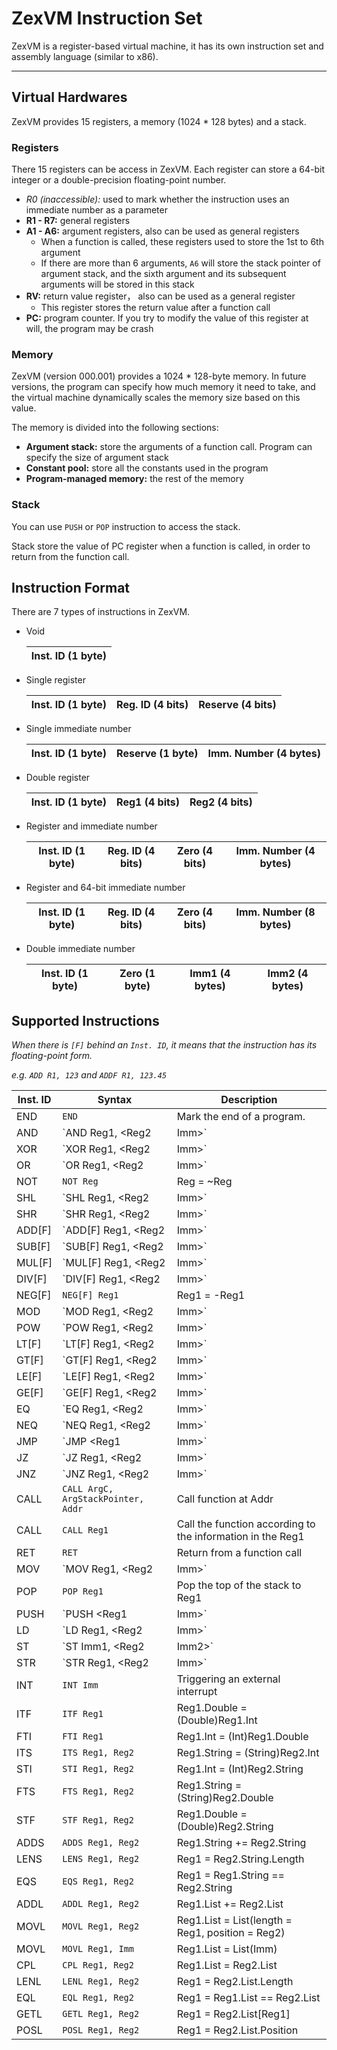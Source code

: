 # ZexVM Instruction Set

ZexVM is a register-based virtual machine, it has its own instruction set and assembly language (similar to x86). 

---

## Virtual Hardwares

ZexVM provides 15 registers, a memory (1024 * 128 bytes) and a stack. 

### Registers

There 15 registers can be access in ZexVM. Each register can store a 64-bit integer or a double-precision floating-point number. 

- *R0 (inaccessible):* used to mark whether the instruction uses an immediate number as a parameter
- **R1 - R7:** general registers
- **A1 - A6:** argument registers, also can be used as general registers
	- When a function is called, these registers used to store the 1st to 6th argument
	- If there are more than 6 arguments, `A6` will store the stack pointer of argument stack, and the sixth argument and its subsequent arguments will be stored in this stack
- **RV:** return value register， also can be used as a general register
	- This register stores the return value after a function call
- **PC:** program counter. If you try to modify the value of this register at will, the program may be crash

### Memory

ZexVM (version 000.001) provides a 1024 * 128-byte memory. In future versions, the program can specify how much memory it need to take, and the virtual machine dynamically scales the memory size based on this value. 

The memory is divided into the following sections: 

- **Argument stack:** store the arguments of a function call. Program can specify the size of argument stack
- **Constant pool:** store all the constants used in the program
- **Program-managed memory:** the rest of the memory

### Stack

You can use `PUSH` or `POP` instruction to access the stack. 

Stack store the value of PC register when a function is called, in order to return from the function call. 

## Instruction Format

There are 7 types of instructions in ZexVM. 

- Void

	| Inst. ID (1 byte) |
	|---|

- Single register

	| Inst. ID (1 byte) | Reg. ID (4 bits) | Reserve (4 bits) |
	|---|---|---|

- Single immediate number

	| Inst. ID (1 byte) | Reserve (1 byte) | Imm. Number (4 bytes) |
	|---|---|---|

- Double register

	| Inst. ID (1 byte) | Reg1 (4 bits) | Reg2 (4 bits) |
	|---|---|---|

- Register and immediate number

	| Inst. ID (1 byte) | Reg. ID (4 bits) | Zero (4 bits) | Imm. Number (4 bytes) |
	|---|---|---|---|

- Register and 64-bit immediate number

	| Inst. ID (1 byte) | Reg. ID (4 bits) | Zero (4 bits) | Imm. Number (8 bytes) |
	|---|---|---|---|

- Double immediate number

	| Inst. ID (1 byte) | Zero (1 byte) | Imm1 (4 bytes) | Imm2 (4 bytes) |
	|---|---|---|---|

## Supported Instructions

*When there is `[F]` behind an `Inst. ID`, it means that the instruction has its floating-point form.* 

*e.g. `ADD R1, 123` and `ADDF R1, 123.45`*

| Inst. ID | Syntax | Description |
|---|---|---|
| END | `END` | Mark the end of a program. |
| AND | `AND Reg1, <Reg2|Imm>` | Reg1 &= Reg2 or Imm |
| XOR | `XOR Reg1, <Reg2|Imm>` | Reg1 ^= Reg2 or Imm |
| OR | `OR Reg1, <Reg2|Imm>` | Reg1 |= Reg2 or Imm |
| NOT | `NOT Reg` | Reg = ~Reg |
| SHL | `SHL Reg1, <Reg2|Imm>` | Reg1 <<= Reg2 or Imm |
| SHR | `SHR Reg1, <Reg2|Imm>` | Reg1 >>= Reg2 or Imm |
| ADD[F] | `ADD[F] Reg1, <Reg2|Imm>` | Reg1 += Reg2 or Imm |
| SUB[F] | `SUB[F] Reg1, <Reg2|Imm>` | Reg1 -= Reg2 or Imm |
| MUL[F] | `MUL[F] Reg1, <Reg2|Imm>` | Reg1 *= Reg2 or Imm |
| DIV[F] | `DIV[F] Reg1, <Reg2|Imm>` | Reg1 /= Reg2 or Imm |
| NEG[F] | `NEG[F] Reg1` | Reg1 = -Reg1 |
| MOD | `MOD Reg1, <Reg2|Imm>` | Reg1 %= Reg2 or Imm |
| POW | `POW Reg1, <Reg2|Imm>` | Reg1 **= Reg2 or Imm |
| LT[F] | `LT[F] Reg1, <Reg2|Imm>` | Reg1 = Reg1 < Reg2 or Imm |
| GT[F] | `GT[F] Reg1, <Reg2|Imm>` | Reg1 = Reg1 > Reg2 or Imm |
| LE[F] | `LE[F] Reg1, <Reg2|Imm>` | Reg1 = Reg1 <= Reg2 or Imm |
| GE[F] | `GE[F] Reg1, <Reg2|Imm>` | Reg1 = Reg1 >= Reg2 or Imm |
| EQ | `EQ Reg1, <Reg2|Imm>` | Reg1 = Reg1 == Reg2 or Imm |
| NEQ | `NEQ Reg1, <Reg2|Imm>` | Reg1 = Reg1 != Reg2 or Imm |
| JMP | `JMP <Reg1|Imm>` | PC = Reg1 or Imm |
| JZ | `JZ Reg1, <Reg2|Imm>` | If Reg1 == 0 PC = Reg2 or Imm |
| JNZ | `JNZ Reg1, <Reg2|Imm>` | If Reg1 != 0 PC = Reg2 or Imm |
| CALL | `CALL ArgC, ArgStackPointer, Addr` | Call function at Addr |
| CALL | `CALL Reg1` | Call the function according to the information in the Reg1 |
| RET | `RET` | Return from a function call |
| MOV | `MOV Reg1, <Reg2|Imm>` | Reg1 = Reg2 or Imm |
| POP | `POP Reg1` | Pop the top of the stack to Reg1 |
| PUSH | `PUSH <Reg1|Imm>` | Push Reg1 or Imm to the stack |
| LD | `LD Reg1, <Reg2|Imm>` | Reg1 = Mem[Reg2 or Imm] |
| ST | `ST Imm1, <Reg2|Imm2>` | Mem[Imm1] = Reg2 or Imm2 |
| STR | `STR Reg1, <Reg2|Imm>` | Mem[Reg1] = Reg2 or Imm |
| INT | `INT Imm` | Triggering an external interrupt |
| ITF | `ITF Reg1` | Reg1.Double = (Double)Reg1.Int |
| FTI | `FTI Reg1` | Reg1.Int = (Int)Reg1.Double |
| ITS | `ITS Reg1, Reg2` | Reg1.String = (String)Reg2.Int |
| STI | `STI Reg1, Reg2` | Reg1.Int = (Int)Reg2.String |
| FTS | `FTS Reg1, Reg2` | Reg1.String = (String)Reg2.Double |
| STF | `STF Reg1, Reg2` | Reg1.Double = (Double)Reg2.String |
| ADDS | `ADDS Reg1, Reg2` | Reg1.String += Reg2.String |
| LENS | `LENS Reg1, Reg2` | Reg1 = Reg2.String.Length |
| EQS | `EQS Reg1, Reg2` | Reg1 = Reg1.String == Reg2.String |
| ADDL | `ADDL Reg1, Reg2` | Reg1.List += Reg2.List |
| MOVL | `MOVL Reg1, Reg2` | Reg1.List = List(length = Reg1, position = Reg2) |
| MOVL | `MOVL Reg1, Imm` | Reg1.List = List(Imm) |
| CPL | `CPL Reg1, Reg2` | Reg1.List = Reg2.List |
| LENL | `LENL Reg1, Reg2` | Reg1 = Reg2.List.Length |
| EQL | `EQL Reg1, Reg2` | Reg1 = Reg1.List == Reg2.List |
| GETL | `GETL Reg1, Reg2` | Reg1 = Reg2.List[Reg1] |
| POSL | `POSL Reg1, Reg2` | Reg1 = Reg2.List.Position |
